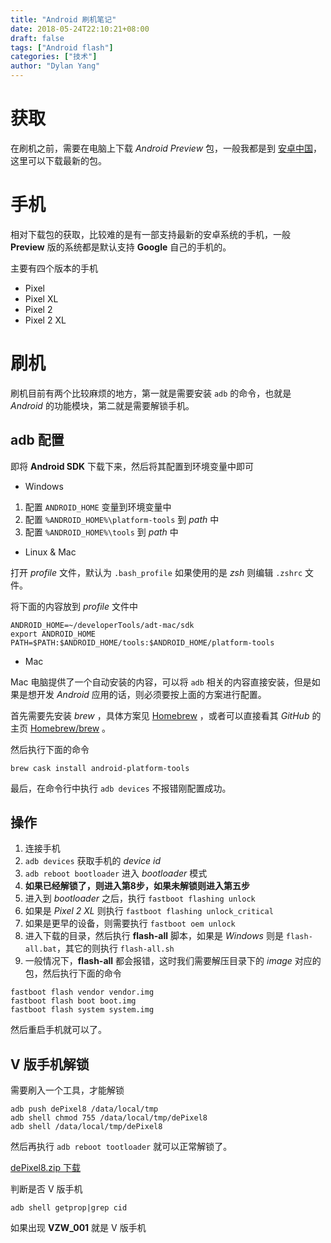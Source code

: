 ```yaml
---
title: "Android 刷机笔记"
date: 2018-05-24T22:10:21+08:00
draft: false
tags: ["Android flash"]
categories: ["技术"]
author: "Dylan Yang"
---
```


# 获取

在刷机之前，需要在电脑上下载 *Android Preview* 包，一般我都是到 [安卓中国](https://developer.android.google.cn/preview/download#flash)，这里可以下载最新的包。

<!--more-->

# 手机

相对下载包的获取，比较难的是有一部支持最新的安卓系统的手机，一般 **Preview** 版的系统都是默认支持 **Google** 自己的手机的。

主要有四个版本的手机

- Pixel
- Pixel XL
- Pixel 2
- Pixel 2 XL

# 刷机

刷机目前有两个比较麻烦的地方，第一就是需要安装 `adb` 的命令，也就是 *Android* 的功能模块，第二就是需要解锁手机。

## adb 配置

即将 **Android SDK** 下载下来，然后将其配置到环境变量中即可

- Windows

1. 配置 `ANDROID_HOME` 变量到环境变量中
2. 配置 `%ANDROID_HOME%\platform-tools` 到 *path* 中
3. 配置 `%ANDROID_HOME%\tools` 到 *path* 中

- Linux & Mac

打开 *profile* 文件，默认为 `.bash_profile` 如果使用的是 *zsh* 则编辑 `.zshrc` 文件。

将下面的内容放到 *profile* 文件中

``` shell
ANDROID_HOME=~/developerTools/adt-mac/sdk
export ANDROID_HOME
PATH=$PATH:$ANDROID_HOME/tools:$ANDROID_HOME/platform-tools
```

- Mac

Mac 电脑提供了一个自动安装的内容，可以将 `adb` 相关的内容直接安装，但是如果是想开发 *Android* 应用的话，则必须要按上面的方案进行配置。

首先需要先安装 *brew* ，具体方案见 [Homebrew](https://brew.sh/index_zh-cn) ，或者可以直接看其 *GitHub* 的主页 [Homebrew/brew](https://github.com/Homebrew/brew) 。

然后执行下面的命令

```shell
brew cask install android-platform-tools
```

最后，在命令行中执行 `adb devices` 不报错刚配置成功。

## 操作

1. 连接手机
2. `adb devices` 获取手机的 *device id*
3. `adb reboot bootloader` 进入 *bootloader* 模式
4. **如果已经解锁了，则进入第8步，如果未解锁则进入第五步**
5. 进入到 *bootloader* 之后，执行 `fastboot flashing unlock`
6. 如果是 *Pixel 2 XL* 则执行 `fastboot flashing unlock_critical`
7. 如果是更早的设备，则需要执行 `fastboot oem unlock`
8. 进入下载的目录，然后执行 **flash-all** 脚本，如果是 *Windows* 则是 `flash-all.bat`，其它的则执行 `flash-all.sh`
9. 一般情况下，**flash-all** 都会报错，这时我们需要解压目录下的 *image* 对应的包，然后执行下面的命令

```shell
fastboot flash vendor vendor.img
fastboot flash boot boot.img
fastboot flash system system.img
```
然后重启手机就可以了。

## V 版手机解锁

需要刷入一个工具，才能解锁

``` shell
adb push dePixel8 /data/local/tmp
adb shell chmod 755 /data/local/tmp/dePixel8
adb shell /data/local/tmp/dePixel8
```

然后再执行 `adb reboot tootloader` 就可以正常解锁了。

[dePixel8.zip 下载](http://theroot.ninja/depixel8.html)

判断是否 V 版手机
```shell
adb shell getprop|grep cid
```

如果出现 **VZW_001** 就是 V 版手机